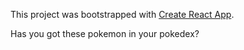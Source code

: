 This project was bootstrapped with [Create React App](https://github.com/facebook/create-react-app).

Has you got these pokemon in your pokedex?
